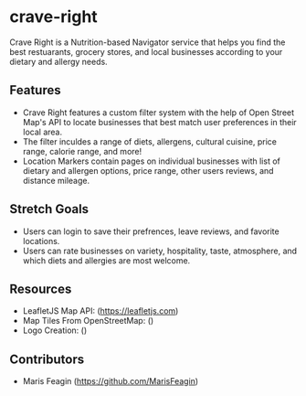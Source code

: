 # crave-right

Crave Right is a Nutrition-based Navigator service that helps you find the best restuarants, grocery stores, and local businesses according to your dietary and allergy needs.

## Features
- Crave Right features a custom filter system with the help of Open Street Map's API to locate businesses that best match user preferences in their local area.
- The filter inculdes a range of diets, allergens, cultural cuisine, price range, calorie range, and more!
- Location Markers contain pages on individual businesses with list of dietary and allergen options, price range, other users reviews, and distance mileage.

## Stretch Goals
- Users can login to save their prefrences, leave reviews, and favorite locations.
- Users can rate businesses on variety, hospitality, taste, atmosphere, and which diets and allergies are most welcome.

## Resources
- LeafletJS Map API: (https://leafletjs.com)
- Map Tiles From OpenStreetMap: ()
- Logo Creation: ()

## Contributors
- Maris Feagin (https://github.com/MarisFeagin)
